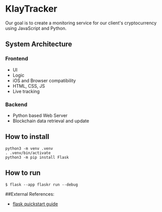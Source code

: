 # KlayTracker

Our goal is to create a monitoring service for our client's cryptocurrency using JavaScript and Python.

## System Architecture

### Frontend
- UI
- Logic
- iOS and Browser compatibility
- HTML, CSS, JS
- Live tracking 

### Backend
- Python based Web Server
- Blockchain data retrieval and update


## How to install
```
python3 -m venv .venv
. .venv/bin/activate
python3 -m pip install Flask
```

## How to run
```
$ flask --app flaskr run --debug
```
##External References: 
- [flask quickstart guide](https://flask.palletsprojects.com/en/3.0.x/quickstart/)